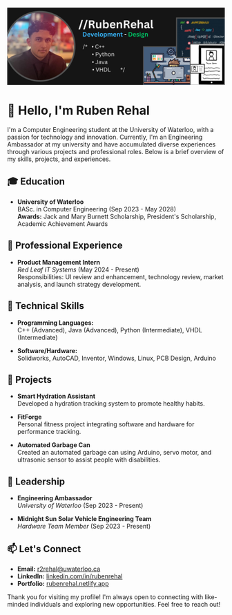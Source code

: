 ![Ruben Rehal Banner](https://github.com/rubenreh/rubenreh/blob/main/RubenRehal.png?raw=true)

# 👋 Hello, I'm Ruben Rehal

I'm a Computer Engineering student at the University of Waterloo, with a passion for technology and innovation. Currently, I'm an Engineering Ambassador at my university and have accumulated diverse experiences through various projects and professional roles. Below is a brief overview of my skills, projects, and experiences.

## 🎓 Education
- **University of Waterloo**  
  BASc. in Computer Engineering (Sep 2023 - May 2028)  
  **Awards:** Jack and Mary Burnett Scholarship, President's Scholarship, Academic Achievement Awards

## 💼 Professional Experience
- **Product Management Intern**  
  *Red Leaf IT Systems* (May 2024 - Present)  
  Responsibilities: UI review and enhancement, technology review, market analysis, and launch strategy development.

## 🔧 Technical Skills
- **Programming Languages:**  
  C++ (Advanced), Java (Advanced), Python (Intermediate), VHDL (Intermediate)

- **Software/Hardware:**  
  Solidworks, AutoCAD, Inventor, Windows, Linux, PCB Design, Arduino

## 🚀 Projects
- **Smart Hydration Assistant**  
  Developed a hydration tracking system to promote healthy habits.

- **FitForge**  
  Personal fitness project integrating software and hardware for performance tracking.

- **Automated Garbage Can**  
  Created an automated garbage can using Arduino, servo motor, and ultrasonic sensor to assist people with disabilities.

## 🌟 Leadership
- **Engineering Ambassador**  
  *University of Waterloo* (Sep 2023 - Present)

- **Midnight Sun Solar Vehicle Engineering Team**  
  *Hardware Team Member* (Sep 2023 - Present)

## 📫 Let's Connect
- **Email:** [r2rehal@uwaterloo.ca](mailto:r2rehal@uwaterloo.ca)
- **LinkedIn:** [linkedin.com/in/rubenrehal](https://www.linkedin.com/in/rubenrehal)
- **Portfolio:** [rubenrehal.netlify.app](https://rubenrehal.netlify.app)

Thank you for visiting my profile! I'm always open to connecting with like-minded individuals and exploring new opportunities. Feel free to reach out!
